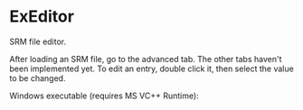 # ExEditor
SRM file editor.

After loading an SRM file, go to the advanced tab.  The other tabs haven't been implemented yet.  To edit an entry, double click it, then select the value to be changed.

Windows executable (requires MS VC++ Runtime):

